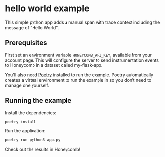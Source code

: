 # hello world example

This simple python app adds a manual span with trace context including the message of "Hello World".

## Prerequisites

First set an environment variable `HONEYCOMB_API_KEY`, available from your account page.
This will configure the server to send instrumentation events to Honeycomb in a dataset called my-flask-app.

You'll also need [Poetry](https://python-poetry.org/) installed to run the example. Poetry automatically creates a virtual environment to run the example in so you don't need to manage one yourself.

## Running the example

Install the dependencies:

```bash
poetry install
```

Run the application:

```bash
poetry run python3 app.py
```

Check out the results in Honeycomb!
